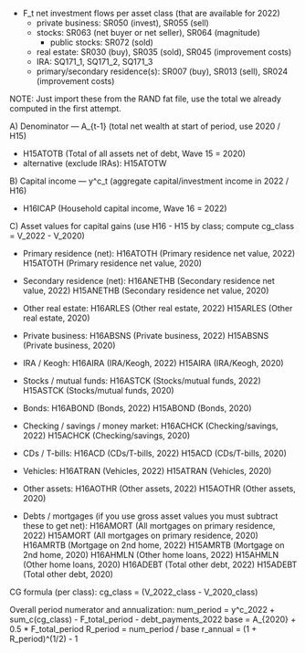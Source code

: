 * F_t net investment flows per asset class (that are available for 2022)
    * private business: SR050 (invest), SR055 (sell)
    * stocks: SR063 (net buyer or net seller), SR064 (magnitude)
        * public stocks: SR072 (sold)
    * real estate: SR030 (buy), SR035 (sold), SR045 (improvement costs)
    * IRA: SQ171_1, SQ171_2, SQ171_3
    * primary/secondary residence(s): SR007 (buy), SR013 (sell), SR024 (improvement costs)

NOTE: Just import these from the RAND fat file, use the total we already computed in the first attempt. 

A) Denominator — A_{t-1} (total net wealth at start of period, use 2020 / H15)
   - H15ATOTB   (Total of all assets net of debt, Wave 15 = 2020)
   - alternative (exclude IRAs): H15ATOTW

B) Capital income — y^c_t (aggregate capital/investment income in 2022 / H16)
   - H16ICAP    (Household capital income, Wave 16 = 2022)

C) Asset values for capital gains (use H16 - H15 by class; compute cg_class = V_2022 - V_2020)
   - Primary residence (net):
       H16ATOTH   (Primary residence net value, 2022)
       H15ATOTH   (Primary residence net value, 2020)
   - Secondary residence (net):
       H16ANETHB  (Secondary residence net value, 2022)
       H15ANETHB  (Secondary residence net value, 2020)
   - Other real estate:
       H16ARLES   (Other real estate, 2022)
       H15ARLES   (Other real estate, 2020)
   - Private business:
       H16ABSNS   (Private business, 2022)
       H15ABSNS   (Private business, 2020)
   - IRA / Keogh:
       H16AIRA    (IRA/Keogh, 2022)
       H15AIRA    (IRA/Keogh, 2020)
   - Stocks / mutual funds:
       H16ASTCK   (Stocks/mutual funds, 2022)
       H15ASTCK   (Stocks/mutual funds, 2020)
   - Bonds:
       H16ABOND   (Bonds, 2022)
       H15ABOND   (Bonds, 2020)
   - Checking / savings / money market:
       H16ACHCK   (Checking/savings, 2022)
       H15ACHCK   (Checking/savings, 2020)
   - CDs / T-bills:
       H16ACD     (CDs/T-bills, 2022)
       H15ACD     (CDs/T-bills, 2020)
   - Vehicles:
       H16ATRAN   (Vehicles, 2022)
       H15ATRAN   (Vehicles, 2020)
   - Other assets:
       H16AOTHR   (Other assets, 2022)
       H15AOTHR   (Other assets, 2020)

   - Debts / mortgages (if you use gross asset values you must subtract these to get net):
       H16AMORT   (All mortgages on primary residence, 2022)
       H15AMORT   (All mortgages on primary residence, 2020)
       H16AMRTB   (Mortgage on 2nd home, 2022)
       H15AMRTB   (Mortgage on 2nd home, 2020)
       H16AHMLN   (Other home loans, 2022)
       H15AHMLN   (Other home loans, 2020)
       H16ADEBT   (Total other debt, 2022)
       H15ADEBT   (Total other debt, 2020)

CG formula (per class):
   cg_class = (V_2022_class - V_2020_class)

Overall period numerator and annualization:
   num_period = y^c_2022 + sum_c(cg_class) - F_total_period - debt_payments_2022
   base = A_{2020} + 0.5 * F_total_period
   R_period = num_period / base
   r_annual = (1 + R_period)^(1/2) - 1
